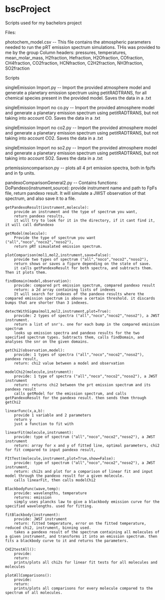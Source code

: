 # bscProject
Scripts used for my bachelors project

Files:

photochem_model.csv
	-- This file contains the atmospheric parameters needed to run the pRT emission spectrum simulations. THis was provided to me by the group 
	Column headers: pressures, temperatures, mean_molar_mass, H2fraction, Hefraction, H2Ofraction, COfraction, CH4fraction, CO2fraction, HCNfraction, C2H2fraction, NH3fraction, SO2fraction


Scripts

singleEmission Import.py
	-- Import the provided atmosphere model and generate a planetary emission spectrum using petitRADTRANS, for all chemical species present in the provided model. Saves the data in a .txt

singleEmission Import no co.py
	-- Import the provided atmosphere model and generate a planetary emission spectrum using petitRADTRANS, but not taking into account CO. Saves the data in a .txt

singleEmission Import no co2.py
	-- Import the provided atmosphere model and generate a planetary emission spectrum using petitRADTRANS, but not taking into account CO2. Saves the data in a .txt

singleEmission Import no so2.py
	-- Import the provided atmosphere model and generate a planetary emission spectrum using petitRADTRANS, but not taking into account SO2. Saves the data in a .txt

prtemissioncomparison.py
	-- plots all 4 prt emission spectra, both in fp/fs and in fp units.

pandexoComparisonGeneral2.py
-- Contains functions:
	DoPandexo(instrument,source): 
		provide instrument name and path to FpFs file, 
		return pandexo result. 
		It will simulate a JWST observation of that spectrum, and also save it to a file.

	getPandexoResult(instrument,molecule): 
		provide an instrument and the type of spectrum you want, 
		return pandexo results, 
		it will try to look for it in the directory, if it cant find it, it will call doPandexo

	getModel(molecule): 
		Provide the type of spectrum you want ("all","noco","noco2","noso2"), 
		return pRT simualated emission spectrum.

	plotComparison(mol1,mol2,instrument,save=False): 
		provide two types of spectrum ("all","noco","noco2","noso2"), 
		return shows or saves a figure depending on the state of save. 
		it calls getPandexoResult for both spectra, and subtracts them. Then it plots them.

	findDomain(model,observation):
		provide: compared prt emission spectrum, compared pandexo result
		return: a 2d array containing lists of indexes 
		It will search for indexes of the pandexo results where the compared emission spectrum is above a certain threshold. it discards bumps that are shorter than 3 indexes.

	detectWithSigma(mol1,mol2,instrument,plot=True):
		provide: 2 types of spectra ("all","noco","noco2","noso2"), a JWST instrument.
		return a list of snr's. one for each bump in the compared emission spectrum
		looks up emission spectra and pandexo results for the two specified spectrum types. Subtracts them, calls findDomain, and analyses the snr on the given domains.

	getChi2(observation,model):
		provide: 1 types of spectra ("all","noco","noco2","noso2"), pandexo result,
		return: chi2 value between a model and observation

	modelChi2(molecule,instrument):
		provide: 1 type of spectra ("all","noco","noco2","noso2"), a JWST instrument
		return: returns chi2 between the prt emission spectrum and its pandexo result
		calls getModel for the emission spectrum, and calls getPandexoResult for the pandexo result. then sends them through getChi2

	linearFunc(x,a,b):
		provide 1 variable and 2 parameters
		return y
		just a function to fit with

	linearFit(molecule,instrument):
		provide: type of spectrum ("all","noco","noco2","noso2"), a JWST instrument
		return: array for x and y of fitted line, optimal parameters, chi2 for fit compared to input pandexo result, 

	FItTest(molecule,instrument,plot=True,show=False):
		provide: type of spectrum ("all","noco","noco2","noso2"), a JWST instrument,
		return: chi2s and plot for a comparison of linear fit and input model through the pandexo result for a given molecule.
		calls linearFit, then calls modelChi2
	
	BlackbodyFunc(wave,temp):
		provide: wavelengths, temperature
		returns: emission 
		simply uses plancks law to give a blackbody emission curve for the specified wavelengths. used for fitting.

	fitBlackbody(instrument):
		provide: JWST instrument
		return: fitted temperature, error on the fitted temperature, reduced chi2, instrument, binning used.
		takes a pandexo result of the spectrum containing all molecules of a given instrument, and transforms it into an emission spectrum. then fits a blackbody curve to it and returns the parameters.

	CHI2testAll():
		provide:
		return:
		prints/plots all chi2s for linear fit tests for all molecules and molecules

	plotAllComparisons():
		provide:
		return:
		prints/plots all comparisons for every molecule compared to the spectrum of all molecules. 

